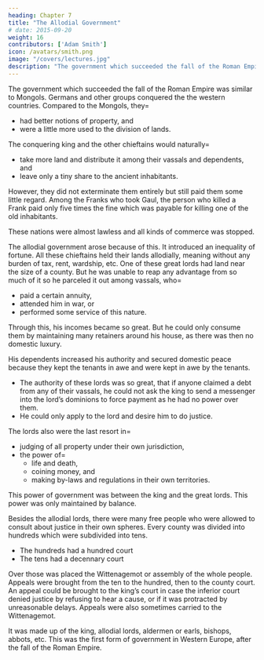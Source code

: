 ```yaml
---
heading: Chapter 7
title: "The Allodial Government"
# date: 2015-09-20
weight: 16
contributors: ['Adam Smith']
icon: /avatars/smith.png
image: "/covers/lectures.jpg"
description: "The government which succeeded the fall of the Roman Empire was similar to Mongols"
---
```




<!-- We will now= 
- consider what form of government succeeded , and
- give an account of the origin of the modern European governments.
 -->

The government which succeeded the fall of the Roman Empire was similar to Mongols. Germans and other groups conquered the the western countries. Compared to the Mongols, they= 
- had better notions of property, and
- were a little more used to the division of lands.

The conquering king and the other chieftains would naturally= 
- take more land and distribute it among their vassals and dependents, and
- leave only a tiny share to the ancient inhabitants.

However, they did not exterminate them entirely but still paid them some little regard. Among the Franks who took Gaul, the person who killed a Frank paid only five times the fine which was payable for killing one of the old inhabitants.

These nations were almost lawless and all kinds of commerce was stopped.

The allodial government arose because of this. It introduced an inequality of fortune. All these chieftains held their lands allodially, meaning without any burden of tax, rent, wardship, etc. One of these great lords had land near the size of a county. But he was unable to reap any advantage from so much of it so he parceled it out among vassals, who= 
- paid a certain annuity,
- attended him in war, or
- performed some service of this nature.

Through this, his incomes became so great. But he could only consume them by maintaining many retainers around his house, as there was then no domestic luxury.

His dependents increased his authority and secured domestic peace because they kept the tenants in awe and were kept in awe by the tenants.
- The authority of these lords was so great, that if anyone claimed a debt from any of their vassals, he could not ask the king to send a messenger into the lord’s dominions to force payment as he had no power over them.
- He could only apply to the lord and desire him to do justice.

The lords also were the last resort in= 
- judging of all property under their own jurisdiction,
- the power of= 
  - life and death,
  - coining money, and
  - making by-laws and regulations in their own territories.

This power of government was between the king and the great lords. This power was only maintained by balance. 

Besides the allodial lords, there were many free people who were allowed to consult about justice in their own spheres. Every county was divided into hundreds which were subdivided into tens. 
- The hundreds had a hundred court
- The tens had a decennary court

Over those was placed the Wittenagemot or assembly of the whole people. Appeals were brought from the ten to the hundred, then to the county court. An appeal could be brought to the king’s court in case the inferior court denied justice by refusing to hear a cause, or if it was protracted by unreasonable delays. Appeals were also sometimes carried to the Wittenagemot.

It was made up of the king, allodial lords, aldermen or earls, bishops, abbots, etc. This was the first form of government in Western Europe, after the fall of the Roman Empire.

